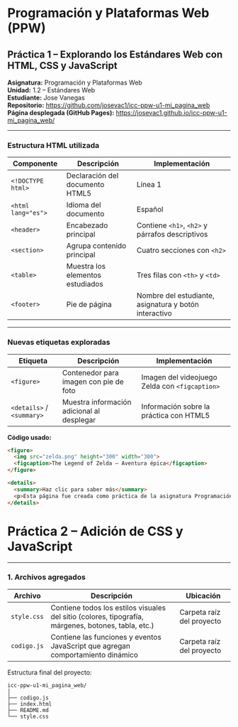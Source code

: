 # Programación y Plataformas Web (PPW)

## Práctica 1 – Explorando los Estándares Web con HTML, CSS y JavaScript

**Asignatura:** Programación y Plataformas Web  
**Unidad:** 1.2 – Estándares Web  
**Estudiante:** Jose Vanegas  
**Repositorio:** https://github.com/josevac1/icc-ppw-u1-mi_pagina_web
**Página desplegada (GitHub Pages):** https://josevac1.github.io/icc-ppw-u1-mi_pagina_web/

---

### Estructura HTML utilizada


| Componente | Descripción | Implementación |
|-------------|--------------|----------------|
| `<!DOCTYPE html>` | Declaración del documento HTML5 | Línea 1 |
| `<html lang="es">` | Idioma del documento | Español |
| `<header>` | Encabezado principal | Contiene `<h1>`, `<h2>` y párrafos descriptivos |
| `<section>` | Agrupa contenido principal | Cuatro secciones con `<h2>` |
| `<table>` | Muestra los elementos estudiados | Tres filas con `<th>` y `<td>` |
| `<footer>` | Pie de página | Nombre del estudiante, asignatura y botón interactivo |

---

### Nuevas etiquetas exploradas

| Etiqueta | Descripción | Implementación |
|-----------|--------------|----------------|
| `<figure>` | Contenedor para imagen con pie de foto | Imagen del videojuego Zelda con `<figcaption>` |
| `<details>` / `<summary>` | Muestra información adicional al desplegar | Información sobre la práctica con HTML5 |

**Código usado:**
```html
<figure>
  <img src="zelda.png" height="300" width="300">
  <figcaption>The Legend of Zelda — Aventura épica</figcaption>
</figure>

<details>
  <summary>Haz clic para saber más</summary>
  <p>Esta página fue creada como práctica de la asignatura Programación y Plataformas Web.</p>
</details>
```


#  Práctica 2 – Adición de CSS y JavaScript
---

### 1. Archivos agregados

| Archivo     | Descripción                                                                                         | Ubicación                 |
| ----------- | --------------------------------------------------------------------------------------------------- | ------------------------- |
| `style.css` | Contiene todos los estilos visuales del sitio (colores, tipografía, márgenes, botones, tabla, etc.) | Carpeta raíz del proyecto |
| `codigo.js` | Contiene las funciones y eventos JavaScript que agregan comportamiento dinámico                     | Carpeta raíz del proyecto |

Estructura final del proyecto:

```
icc-ppw-u1-mi_pagina_web/
│
├── codigo.js
├── index.html
├── README.md
└── style.css
```
